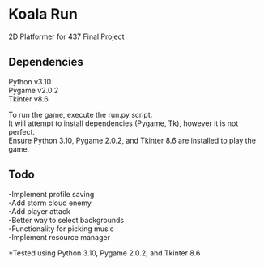 # Koala Run
 2D Platformer for 437 Final Project 

 Dependencies
 --------------
 Python v3.10<br />
 Pygame v2.0.2<br />
 Tkinter v8.6<br />

 To run the game, execute the run.py script.<br />
 It will attempt to install dependencies (Pygame, Tk), however it is not perfect.<br />
 Ensure Python 3.10, Pygame 2.0.2, and Tkinter 8.6 are installed to play the game.

 Todo
 --------------
 -Implement profile saving<br />
 -Add storm cloud enemy<br />
 -Add player attack<br />
 -Better way to select backgrounds<br />
 -Functionality for picking music<br />
 -Implement resource manager<br />

 *Tested using Python 3.10, Pygame 2.0.2, and Tkinter 8.6
